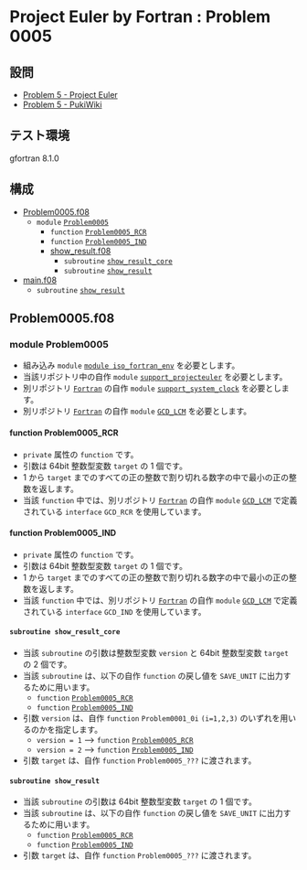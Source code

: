 # Project Euler by Fortran : Problem 0005 #

## 設問 ##

* [Problem 5 - Project Euler](https://projecteuler.net/problem=5)
* [Problem 5 - PukiWiki](http://odz.sakura.ne.jp/projecteuler/index.php?cmd=read&page=Problem%205)

## テスト環境 ##

gfortran 8.1.0

## 構成 ##

* [Problem0005.f08](Problem0005.f08)
  * `module` [`Problem0005`](#module-problem0005)
    * `function` [`Problem0005_RCR`](#function-problem0005_rcr)
    * `function` [`Problem0005_IND`](#function-problem0005_ind)
    * [show_result.f08](show_result.f08)
      * `subroutine` [`show_result_core`](#subroutine-show_result_core)
      * `subroutine` [`show_result`](#subroutine-show_result)
* [main.f08](main.f08)
  * `subroutine` [`show_result`](#subroutine-show_result)

## Problem0005.f08 ##

### module Problem0005 ###

* 組み込み `module` [`module iso_fortran_env`](http://fortranwiki.org/fortran/show/iso_fortran_env) を必要とします。
* 当該リポジトリ中の自作 `module` [`support_projecteuler`](../support/) を必要とします。
* 別リポジトリ [`Fortran`](https://github.com/DSCF-1224/Fortran) の自作 `module` [`support_system_clock`](https://github.com/DSCF-1224/Fortran/tree/master/support) を必要とします。
* 別リポジトリ [`Fortran`](https://github.com/DSCF-1224/Fortran) の自作 `module` [`GCD_LCM`](https://github.com/DSCF-1224/Fortran/tree/master/miniparts) を必要とします。

#### function Problem0005_RCR ####

* `private` 属性の `function` です。
* 引数は 64bit 整数型変数 `target` の 1 個です。
* 1 から `target` までのすべての正の整数で割り切れる数字の中で最小の正の整数を返します。
* 当該 `function` 中では、別リポジトリ [`Fortran`](https://github.com/DSCF-1224/Fortran) の自作 `module` [`GCD_LCM`](https://github.com/DSCF-1224/Fortran/tree/master/miniparts) で定義されている `interface` `GCD_RCR` を使用しています。

#### function Problem0005_IND ####

* `private` 属性の `function` です。
* 引数は 64bit 整数型変数 `target` の 1 個です。
* 1 から `target` までのすべての正の整数で割り切れる数字の中で最小の正の整数を返します。
* 当該 `function` 中では、別リポジトリ [`Fortran`](https://github.com/DSCF-1224/Fortran) の自作 `module` [`GCD_LCM`](https://github.com/DSCF-1224/Fortran/tree/master/miniparts) で定義されている `interface` `GCD_IND` を使用しています。

#### `subroutine show_result_core` ####

* 当該 `subroutine` の引数は整数型変数 `version` と 64bit 整数型変数 `target` の 2 個です。
* 当該 `subroutine` は、以下の自作 `function` の戻し値を `SAVE_UNIT` に出力するために用います。
  * `function` [`Problem0005_RCR`](#function-problem0005_rcr)
  * `function` [`Problem0005_IND`](#function-problem0005_ind)
* 引数 `version` は、自作 `function` `Problem0001_0i` `(i=1,2,3)` のいずれを用いるのかを指定します。
  * `version = 1` --> `function` [`Problem0005_RCR`](#function-problem0005_rcr)
  * `version = 2` --> `function` [`Problem0005_IND`](#function-problem0005_ind)
* 引数 `target` は、自作 `function` `Problem0005_???` に渡されます。

#### `subroutine show_result` ####

* 当該 `subroutine` の引数は 64bit 整数型変数 `target` の 1 個です。
* 当該 `subroutine` は、以下の自作 `function` の戻し値を `SAVE_UNIT` に出力するために用います。
  * `function` [`Problem0005_RCR`](#function-problem0005_rcr)
  * `function` [`Problem0005_IND`](#function-problem0005_ind)
* 引数 `target` は、自作 `function` `Problem0005_???` に渡されます。
